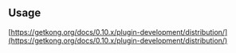 ## Usage

[https://getkong.org/docs/0.10.x/plugin-development/distribution/](https://getkong.org/docs/0.10.x/plugin-development/distribution/)
